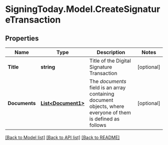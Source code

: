 
# SigningToday.Model.CreateSignatureTransaction

## Properties

Name | Type | Description | Notes
------------ | ------------- | ------------- | -------------
**Title** | **string** | Title of the Digital Signature Transaction | [optional] 
**Documents** | [**List&lt;Document1&gt;**](Document1.md) | The _documents_ field is an array containing document objects, where everyone of them is defined as follows  | [optional] 

[[Back to Model list]](../README.md#documentation-for-models)
[[Back to API list]](../README.md#documentation-for-api-endpoints)
[[Back to README]](../README.md)

